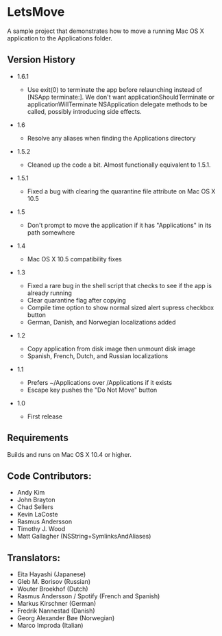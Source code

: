 LetsMove
========

A sample project that demonstrates how to move a running Mac OS X application to the Applications folder.


Version History
---------------

* 1.6.1
	- Use exit(0) to terminate the app before relaunching instead of [NSApp terminate:]. We don't want applicationShouldTerminate or applicationWillTerminate NSApplication delegate methods to be called, possibly introducing side effects.

* 1.6
	- Resolve any aliases when finding the Applications directory

* 1.5.2
	- Cleaned up the code a bit. Almost functionally equivalent to 1.5.1.

* 1.5.1
	- Fixed a bug with clearing the quarantine file attribute on Mac OS X 10.5

* 1.5
	- Don't prompt to move the application if it has "Applications" in its path somewhere

* 1.4
	- Mac OS X 10.5 compatibility fixes

* 1.3
	- Fixed a rare bug in the shell script that checks to see if the app is already running
	- Clear quarantine flag after copying
	- Compile time option to show normal sized alert supress checkbox button
	- German, Danish, and Norwegian localizations added

* 1.2
	- Copy application from disk image then unmount disk image
	- Spanish, French, Dutch, and Russian localizations

* 1.1
	- Prefers ~/Applications over /Applications if it exists
	- Escape key pushes the "Do Not Move" button

* 1.0
	- First release


Requirements
------------
Builds and runs on Mac OS X 10.4 or higher.


Code Contributors:
-------------
* Andy Kim
* John Brayton
* Chad Sellers
* Kevin LaCoste
* Rasmus Andersson
* Timothy J. Wood
* Matt Gallagher (NSString+SymlinksAndAliases)

Translators:
------------
* Eita Hayashi (Japanese)
* Gleb M. Borisov (Russian)
* Wouter Broekhof (Dutch)
* Rasmus Andersson / Spotify (French and Spanish)
* Markus Kirschner (German)
* Fredrik Nannestad (Danish)
* Georg Alexander Bøe (Norwegian)
* Marco Improda (Italian)
